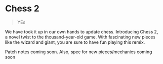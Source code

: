 # Chess 2

> YEs

We have took it up in our own hands to update chess. Introducing Chess 2, a novel twist to the thousand-year-old game. With fascinating new pieces like the wizard and giant, you are sure to have fun playing this remix.

Patch notes coming soon. Also, spec for new pieces/mechanics coming soon
